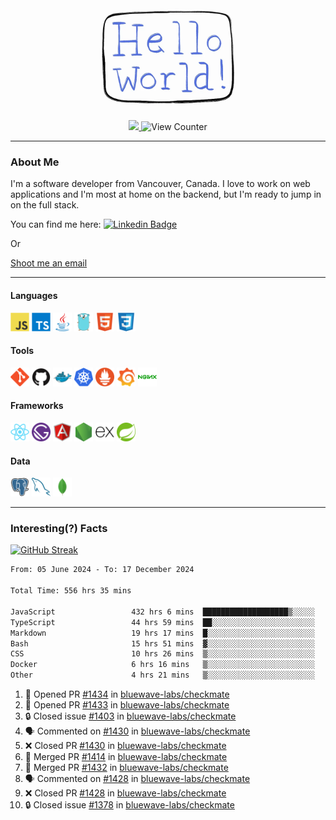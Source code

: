 <div align="center">
    <img src="./img/hello_world.webp" height="200px" width="">
    <div>
        <a href="https://www.linkedin.com/in/ajhollid">
            <img src="https://img.shields.io/badge/LinkedIn-blue"/>
        </a>
        <img src="https://komarev.com/ghpvc/?username=ajhollid&color=yellow" alt="View Counter">
    </div>
</div>

---

### About Me

I'm a software developer from Vancouver, Canada. I love to work on web applications and I'm most at home on the backend, but I'm ready to jump in on the full stack.

You can find me here: [![Linkedin Badge](https://img.shields.io/badge/-ajhollid-blue?style=flat&logo=Linkedin&logoColor=white)](https://www.linkedin.com/in/ajhollid)

Or

[Shoot me an email](mailto:ajhollid@gmail.com)

---

#### Languages

<div>
    <img src="./img/devicons/javascript-original.svg" width=30 height=30 alt="JavaScript">
    <img src="/img/devicons/typescript-original.svg" width=30 height=30 alt="TypeScript">
    <img src="./img/devicons/java-original.svg" width=30 height=30 alt="Java">
    <img src="./img/devicons/go-original.svg" width=30 height=30 alt="Golang">
    <img src="./img/devicons/html5-original.svg" width=30 height=30 alt="HTML 5">
    <img src="./img/devicons/css3-original.svg" width=30 height=30 alt="CSS 3">
</div>

#### Tools

<div>
    <img src="./img/devicons/git-original.svg" width=30 height=30 alt="Git">
    <img src="./img/devicons/github-original.svg" width=30 height=30 alt="Github">
    <img src="./img/devicons/docker-original.svg" width=30 
    height=30 alt="Docker">
    <img src="./img/devicons/kubernetes-original.svg" width=30 height=30 alt="K8">
    <img src="./img/devicons/prometheus-original.svg" width=30 height=30 alt="Prometheus">
    <img src="./img/devicons/grafana-original.svg" width=30 height=30 alt="Grafana">
    <img src="./img/devicons/nginx-original.svg" width=30 height=30 alt="Nginx">
</div>

#### Frameworks

<div>
    <img src="./img/devicons/react-original.svg" width=30 height=30 alt="React">
    <img src="./img/devicons/gatsby-original.svg" width=30 height=30 alt="Gatsby">
    <img src="./img/devicons/angularjs-original.svg" width=30 height=30 alt="AngularJS">
    <img src="./img/devicons/nodejs-original.svg" width=30 height=30 alt="NodeJS">
    <img src="./img/devicons/express-original.svg" width=30 height=30 alt="Express">
    <img src="./img/devicons/spring-original.svg" width=30 height=30 alt="Spring">
</div>

#### Data

<div>
    <img src="./img/devicons/postgresql-original.svg" width=30 height=30 alt="Postgresql">
    <img src="./img/devicons/mysql-original.svg" width=30 height=30 alt="Mysql">
    <img src="./img/devicons/mongodb-original.svg" width=30 height=30 alt="MongoDB">
</div>

---

### Interesting(?) Facts

[![GitHub Streak](http://github-readme-streak-stats.herokuapp.com?user=ajhollid)](https://git.io/streak-stats)

 <!--START_SECTION:waka-->

```txt
From: 05 June 2024 - To: 17 December 2024

Total Time: 556 hrs 35 mins

JavaScript                 432 hrs 6 mins  ███████████████████▒░░░░░   77.03 %
TypeScript                 44 hrs 59 mins  ██░░░░░░░░░░░░░░░░░░░░░░░   08.02 %
Markdown                   19 hrs 17 mins  █░░░░░░░░░░░░░░░░░░░░░░░░   03.44 %
Bash                       15 hrs 51 mins  ▓░░░░░░░░░░░░░░░░░░░░░░░░   02.83 %
CSS                        10 hrs 26 mins  ▒░░░░░░░░░░░░░░░░░░░░░░░░   01.86 %
Docker                     6 hrs 16 mins   ▒░░░░░░░░░░░░░░░░░░░░░░░░   01.12 %
Other                      4 hrs 21 mins   ▒░░░░░░░░░░░░░░░░░░░░░░░░   00.78 %
```

<!--END_SECTION:waka-->


<!--START_SECTION:activity-->
1. 💪 Opened PR [#1434](https://github.com/bluewave-labs/checkmate/pull/1434) in [bluewave-labs/checkmate](https://github.com/bluewave-labs/checkmate)
2. 💪 Opened PR [#1433](https://github.com/bluewave-labs/checkmate/pull/1433) in [bluewave-labs/checkmate](https://github.com/bluewave-labs/checkmate)
3. 🔒 Closed issue [#1403](https://github.com/bluewave-labs/checkmate/issues/1403) in [bluewave-labs/checkmate](https://github.com/bluewave-labs/checkmate)
4. 🗣 Commented on [#1430](https://github.com/bluewave-labs/checkmate/pull/1430#issuecomment-2551996638) in [bluewave-labs/checkmate](https://github.com/bluewave-labs/checkmate)
5. ❌ Closed PR [#1430](https://github.com/bluewave-labs/checkmate/pull/1430) in [bluewave-labs/checkmate](https://github.com/bluewave-labs/checkmate)
6. 🎉 Merged PR [#1414](https://github.com/bluewave-labs/checkmate/pull/1414) in [bluewave-labs/checkmate](https://github.com/bluewave-labs/checkmate)
7. 🎉 Merged PR [#1432](https://github.com/bluewave-labs/checkmate/pull/1432) in [bluewave-labs/checkmate](https://github.com/bluewave-labs/checkmate)
8. 🗣 Commented on [#1428](https://github.com/bluewave-labs/checkmate/pull/1428#issuecomment-2551954907) in [bluewave-labs/checkmate](https://github.com/bluewave-labs/checkmate)
9. ❌ Closed PR [#1428](https://github.com/bluewave-labs/checkmate/pull/1428) in [bluewave-labs/checkmate](https://github.com/bluewave-labs/checkmate)
10. 🔒 Closed issue [#1378](https://github.com/bluewave-labs/checkmate/issues/1378) in [bluewave-labs/checkmate](https://github.com/bluewave-labs/checkmate)
<!--END_SECTION:activity-->
